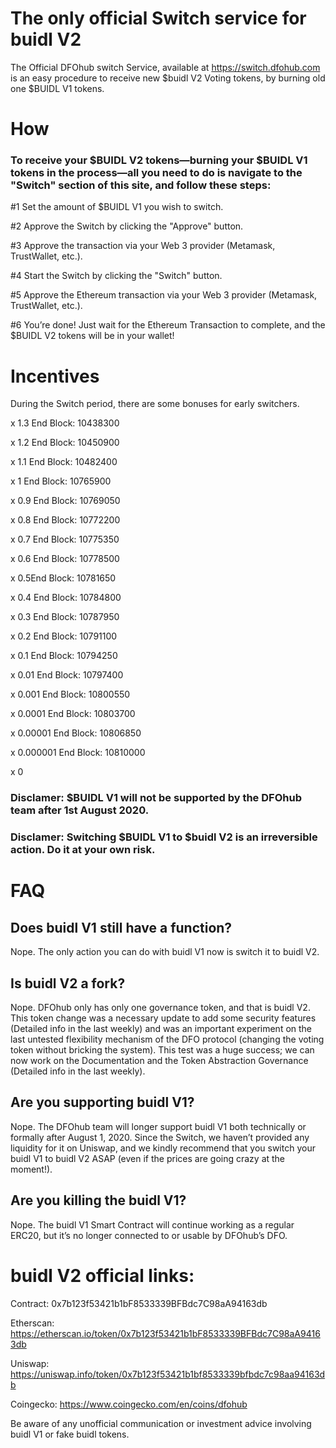 # The only official Switch service for buidl V2
The Official DFOhub switch Service, available at https://switch.dfohub.com is an easy procedure to receive new $buidl V2 Voting tokens, by burning old one $BUIDL V1 tokens.

# How

### To receive your $BUIDL V2 tokens—burning your $BUIDL V1 tokens in the process—all you need to do is navigate to the "Switch" section of this site, and follow these steps:

#1 Set the amount of $BUIDL V1 you wish to switch.

#2 Approve the Switch by clicking the "Approve" button.

#3 Approve the transaction via your Web 3 provider (Metamask, TrustWallet, etc.).

#4 Start the Switch by clicking the "Switch" button.

#5 Approve the Ethereum transaction via your Web 3 provider (Metamask, TrustWallet, etc.).

#6 You’re done! Just wait for the Ethereum Transaction to complete, and the $BUIDL V2 tokens will be in your wallet!

# Incentives
During the Switch period, there are some bonuses for early switchers.

x 1.3 End Block: 10438300

x 1.2 End Block: 10450900

x 1.1 End Block: 10482400

x 1 End Block: 10765900

x 0.9 End Block: 10769050

x 0.8 End Block: 10772200

x 0.7 End Block: 10775350

x 0.6 End Block: 10778500

x 0.5End Block: 10781650

x 0.4 End Block: 10784800

x 0.3 End Block: 10787950

x 0.2 End Block: 10791100

x 0.1 End Block: 10794250

x 0.01 End Block: 10797400

x 0.001 End Block: 10800550

x 0.0001 End Block: 10803700

x 0.00001 End Block: 10806850

x 0.000001 End Block: 10810000

x 0

### Disclamer: $BUIDL V1 will not be supported by the DFOhub team after 1st August 2020.
### Disclamer: Switching $BUIDL V1 to $buidl V2 is an irreversible action. Do it at your own risk.

# FAQ

## Does buidl V1 still have a function? 
Nope. The only action you can do with buidl V1 now is switch it to buidl V2.
## Is buidl V2 a fork? 
Nope. DFOhub only has only one governance token, and that is buidl V2. This token change was a necessary update to add some security features (Detailed info in the last weekly) and was an important experiment on the last untested flexibility mechanism of the DFO protocol (changing the voting token without bricking the system). This test was a huge success; we can now work on the Documentation and the Token Abstraction Governance (Detailed info in the last weekly).
## Are you supporting buidl V1? 
Nope. The DFOhub team will longer support buidl V1 both technically or formally after August 1, 2020. Since the Switch, we haven’t provided any liquidity for it on Uniswap, and we kindly recommend that you switch your buidl V1 to buidl V2 ASAP (even if the prices are going crazy at the moment!).
## Are you killing the buidl V1? 
Nope. The buidl V1 Smart Contract will continue working as a regular ERC20, but it’s no longer connected to or usable by DFOhub’s DFO.

# buidl V2 official links:

Contract: 0x7b123f53421b1bF8533339BFBdc7C98aA94163db

Etherscan: https://etherscan.io/token/0x7b123f53421b1bF8533339BFBdc7C98aA94163db

Uniswap: https://uniswap.info/token/0x7b123f53421b1bf8533339bfbdc7c98aa94163db

Coingecko: https://www.coingecko.com/en/coins/dfohub

Be aware of any unofficial communication or investment advice involving buidl V1 or fake buidl tokens.
